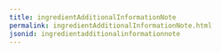 ```yaml
---
title: ingredientAdditionalInformationNote
permalink: ingredientAdditionalInformationNote.html
jsonid: ingredientadditionalinformationnote
---
```

